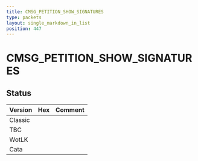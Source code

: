 ```yaml
---
title: CMSG_PETITION_SHOW_SIGNATURES
type: packets
layout: single_markdown_in_list
position: 447
---
```


# CMSG_PETITION_SHOW_SIGNATURES

## Status

Version | Hex | Comment
---------- | ---------- | ---------- 
Classic |  |  
TBC |  |  
WotLK |  |  
Cata |  |  
